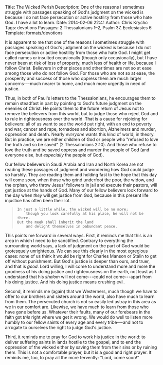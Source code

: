 Title: The Wicked Perish
Description: One of the reasons I sometimes struggle with passages speaking of God's judgment on the wicked is because I do not face persecution or active hostility from those who hate God. I have a lot to learn.
Date: 2014-02-06 22:41
Author: Chris Krycho
Tags: devotions
Passages: 2 Thessalonians 1–2, Psalm 37, Ecclesiastes 6
Template: formats/devotions

It is apparent to me that one of the reasons I sometimes struggle with passages speaking of God's judgment on the wicked is because I do not face persecution or active hostility from those who hate God. I might get called names or insulted occasionally (though only occasionally), but I have never been at risk of loss of property, much less of health or life, because I follow Christ. Believers in other places and other times are not so at ease among those who do not follow God. For those who are not so at ease, the prosperity and success of those who oppress them are much larger concerns---much nearer to home, and much more urgently in need of justice.

Thus, in both of Paul's letters to the Thessalonians, he encourages them to remain steadfast in part by pointing to God's future judgment on the enemies of Christ. He points them to the future return of Jesus not to remove the believers from this world, but to judge those who reject God and to rule in righteousness over the world. That is a cause for rejoicing for believers: all of us want to see the world put right, with an end to poverty and war, cancer and rape, tornadoes and abortion, Alzheimers and murder, oppression and death. Nearly *everyone* wants this kind of world, in theory. But in practice, we are either children of God or people who "refused to love the truth and so be saved" (2 Thessalonians 2:10). And those who refuse to love the truth and be saved oppress and murder the people of God (and everyone else, but *especially* the people of God).

Our fellow believers in Saudi Arabia and Iran and North Korea are not reading these passages of judgment and wondering how God could judge so harshly. They are reading them and holding fast to the hope that this day will come *soon*, when those who grind underfoot the poor, the widow, and the orphan, who throw Jesus' followers in jail and execute their pastors, will get justice at the hands of God. Many of our fellow believers look forward to the day when *they* will get justice from God, because in this present life injustice has often been their lot.

>     In just a little while, the wicked will be no more;
>         though you look carefully at his place, he will not be there.
>     But the meek shall inherit the land
>         and delight themselves in pabundant peace.

This points me forward in several ways. First, it reminds me that this is an area in which I need to be sanctified. Contrary to everything the surrounding world says, a lack of judgment on the part of God would be grotesquely unrighteous. We can see this clearly in the most egregious cases: none of us think it would be right for Charles Manson or Stalin to get off without punishment. But God's justice is deeper than ours, and truer, and that is *good*. Lord willing, I will come to understand more and more the goodness of his doing justice and righteousness on the earth, not least as I understand that his *shalom* will not come---could not come---apart from his doing justice. And his doing justice means crushing evil.

Second, it reminds me (again) that we Westerners, much though we have to offer to our brothers and sisters around the world, also have much to learn from them. The persecuted church is not so easily led astray in this area as we in our comfort are. Likewise, we have much to learn from those who have gone before us. Whatever their faults, many of our forebears in the faith got *this* right where we get it wrong. We would do well to listen more humbly to our fellow saints of every age and every tribe---and not to arrogate to ourselves the right to judge God's justice.

Third, it reminds me to pray for God to work his justice in the world: to deliver suffering saints in lands hostile to the gospel, and to end the oppression of the wicked either by saving them from their sins or by ruining them. This is not a comfortable prayer, but it is a good and right prayer. It reminds me, too, to pray all the more fervently: "Lord, come soon!"